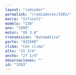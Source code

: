 ```yaml
---
layout: "radiador"
permalink: "/radiadores/3383/"
marca: "Infiniti"
modelo: "I30"
ano: "1999"
motor: "V6 3.0"
transmision: "Automática"
parte: "432509"
clima: "Con clima"
alto: "15 3/4"
ancho: "27 1/4"
observaciones: ""
id: "3383"
---
```


